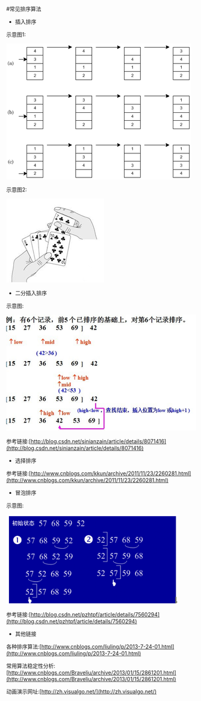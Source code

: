 
#常见排序算法

- 插入排序

示意图1:  

![示意图1](https://github.com/Ranch2014/Sort/blob/master/imgs/insert.png)

示意图2: 

![示意图2](https://github.com/Ranch2014/Sort/blob/master/imgs/insert2.png)


- 二分插入排序

示意图:

![二分插入排序](https://github.com/Ranch2014/Sort/blob/master/imgs/BinaryInsert.jpg)

参考链接:[http://blog.csdn.net/sinianzain/article/details/8071416](http://blog.csdn.net/sinianzain/article/details/8071416)

- 选择排序

参考链接:[http://www.cnblogs.com/kkun/archive/2011/11/23/2260281.html](http://www.cnblogs.com/kkun/archive/2011/11/23/2260281.html)

- 冒泡排序

示意图:  

![冒泡排序](https://github.com/Ranch2014/Sort/blob/master/imgs/bubbleSort.png)

参考链接:[http://blog.csdn.net/pzhtpf/article/details/7560294](http://blog.csdn.net/pzhtpf/article/details/7560294)

- 其他链接

各种排序算法:[http://www.cnblogs.com/liuling/p/2013-7-24-01.html](http://www.cnblogs.com/liuling/p/2013-7-24-01.html)

常用算法稳定性分析:[http://www.cnblogs.com/Braveliu/archive/2013/01/15/2861201.html](http://www.cnblogs.com/Braveliu/archive/2013/01/15/2861201.html)

动画演示网址:[http://zh.visualgo.net/](http://zh.visualgo.net/)